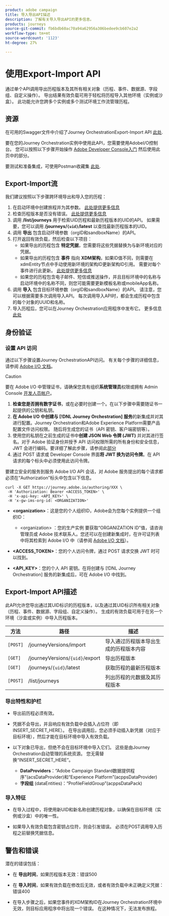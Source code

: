 ```yaml
---
product: adobe campaign
title: 导入导出API描述
description: 了解有关导入导出API的更多信息。
products: journeys
source-git-commit: fb6bdb60ac70a94a62956a306bedee9cb607e2a2
workflow-type: tm+mt
source-wordcount: '1123'
ht-degree: 27%

---
```



# 使用Export-Import API

通过单个API调用导出历程版本及其所有相关对象（历程、事件、数据源、字段组、自定义操作）。 导出结果有效负载可用于轻松将历程导入其他环境（实例或沙盒）。
此功能允许您跨多个实例或多个测试环境工作流管理历程。


## 资源

在可用的Swagger文件中介绍了Journey OrchestrationExport-Import API [此处](https://adobedocs.github.io/JourneyAPI/docs/).

要在您的Journey Orchestration实例中使用此API，您需要使用AdobeI/O控制台。 您可以按照以下步骤开始操作 [Adobe Developer Console入门](https://www.adobe.io/apis/experienceplatform/console/docs.html#!AdobeDocs/adobeio-console/master/getting-started.md) 然后使用此页中的部分。

要测试和准备集成，可使用Postman收藏集 [此处](https://raw.githubusercontent.com/AdobeDocs/JourneyAPI/master/postman-collections/Journey-Orchestration_Export-import-API_postman-collection.json).


## Export-Import流

我们建议按照以下步骤跨环境导出和导入您的历程：

1. 在启动环境中创建旅程并为其参数。 [此处提供更多信息](https://experienceleague.adobe.com/docs/journeys/using/building-journeys/about-journey-building/journey.html)
1. 检查历程版本是否没有错误。 [此处提供更多信息](https://experienceleague.adobe.com/docs/journeys/using/building-journeys/testing-the-journey.html)
1. 调用 **/list/journeys** 用于检索UID历程和最新历程版本的UID的API。 如果需要，您可以调用 **/journeys/`{uid}`/latest** 以查找最新历程版本的UID。
1. 调用 **导出** 包含启动环境参数（orgID和sandboxName）的API。
1. 打开返回有效负载，然后检查以下项目：
   * 如果导出的历程包含 **特定凭据**，您需要将这些凭据替换为与新环境对应的凭据。
   * 如果导出的历程包含 **事件** 指向 **XDM架构**，如果ID值不同，则需要在xdmEntity节点中手动使用新环境的架构ID更新架构ID引用。 需要对每个事件进行此更新。 [此处提供更多信息](https://experienceleague.adobe.com/docs/journeys/using/events-journeys/experience-event-schema.html)
   * 如果您的历程包含电子邮件、短信或推送操作，并且目标环境中的名称与启动环境中的名称不同，则您可能需要更新模板名称或mobileApp名称。
1. 调用 **导入** 包含目标环境参数（orgID和sandboxName）的API。 请注意，您可以根据需要多次调用导入API。 每次调用导入API时，都会生成历程中包含的每个对象的UUID和名称。
1. 导入历程后，您可以在Journey Orchestration应用程序中发布它。 更多信息 [此处](https://experienceleague.adobe.com/docs/journeys/using/building-journeys/publishing-the-journey.html)


## 身份验证

### 设置 API 访问

通过以下步骤设置Journey OrchestrationAPI访问。 有关每个步骤的详细信息，请参阅 [Adobe I/O 文档](https://www.adobe.io/authentication/auth-methods.html#!AdobeDocs/adobeio-auth/master/AuthenticationOverview/ServiceAccountIntegration.md)。

>[!CAUTION]
>
>要在 Adobe I/O 中管理证书，请确保您具有组织<b>系统管理员</b>权限或拥有 Admin Console [开发人员帐户](https://helpx.adobe.com/cn/enterprise/using/manage-developers.html)。

1. **检查您是否拥有数字证书**，或在必要时创建一个。在以下步骤中需要随证书一起提供的公钥和私钥。
1. **在 Adobe I/O 中创建与 [!DNL Journey Orchestration] 服务**&#x200B;的新集成并对其进行配置。Journey Orchestration和Adobe Experience Platform需要产品配置文件访问权限。 随后将生成您的证书（API 密钥、客户端密钥等）。
1. 使用您的私钥在之前生成的证书中&#x200B;**创建 JSON Web 令牌 (JWT)** 并对其进行签名。对于 Adobe 验证身份并授予 API 访问权限所需的所有身份和安全信息，JWT 会进行编码。要详细了解此步骤，请参阅此[部分](https://www.adobe.io/authentication/auth-methods.html#!AdobeDocs/adobeio-auth/master/JWT/JWT.md)
1. 通过 POST 请求或 Developer Console 界面&#x200B;**将 JWT 换为访问令牌**。在 API 请求的每个标头中必须使用此访问令牌。

要建立安全的服务到服务 Adobe I/O API 会话，对 Adobe 服务提出的每个请求都必须在“Authorization”标头中包含以下信息。

```
curl -X GET https://journey.adobe.io/authoring/XXX \
 -H 'Authorization: Bearer <ACCESS_TOKEN>' \
 -H 'x-api-key: <API_KEY>' \
 -H 'x-gw-ims-org-id: <ORGANIZATION>'
```

* **&lt;organization>**：这是您的个人组织ID，Adobe会为您每个实例提供一个组织ID：

   * &lt;organization> ：您的生产实例
   要获取“ORGANIZATION ID”值，请咨询管理员或 Adobe 技术联系人。您还可以在创建新集成时，在许可证列表中将其检索到 Adobe I/O 中（请参阅 [Adobe I/O 文档](https://www.adobe.io/authentication.html)）。

* **&lt;ACCESS_TOKEN>**：您的个人访问令牌，通过 POST 请求交换 JWT 时可以找到。

* **&lt;API_KEY>**：您的个人 API 密钥。在将创建与 [!DNL Journey Orchestration] 服务的新集成后，可在 Adobe I/O 中找到。



## Export-Import API描述

此API允许您导出通过其UID标识的历程版本，以及通过其UID标识所有相关对象（历程、事件、数据源、字段组、自定义操作）。
生成的有效负载可用于在另一个环境（沙盒或实例）中导入历程版本。

| 方法 | 路径 | 描述 |
|---|---|---|
| `[POST]` | /journeyVersions/import | 导入通过历程版本导出生成的历程版本内容 |
| `[GET]` | /journeyVersions/`{uid}`/export | 导出历程版本 |
| `[GET]` | /journeys/`{uid}`/latest | 获取历程的最新历程版本 |
| `[POST]` | /list/journeys | 列出历程的元数据及其历程版本 |


### 导出特性和护栏

* 导出前历程必须有效。

* 凭据不会导出，并且响应有效负载中会插入占位符（即INSERT_SECRET_HERE）。
在导出调用后，您必须手动插入新凭据（对应于目标环境），然后才能在目标环境中导入有效负载。

* 以下对象已导出，但绝不会在目标环境中导入它们。 这些是由Journey Orchestration自动管理的系统资源。 您无需替换“INSERT_SECRET_HERE”。
   * **DataProviders**：“Adobe Campaign Standard数据提供程序”(acsDataProvider)和“Experience Platform”(acppsDataProvider)
   * **字段组** (dataEntities)：“ProfileFieldGroup”(acppsDataPack)



### 导入特征

* 在导入过程中，将使用新UID和新名称创建历程对象，以确保在目标环境（实例或沙盒）中的唯一性。

* 如果导入有效负载包含密钥占位符，则会引发错误。 必须在POST调用导入历程之前替换凭据信息。

## 警告和错误

潜在的错误包括：

* 在 **导出时间**，如果历程版本无效：错误500

* 在 **导入时间**，如果有效负载在修改后无效，或者有效负载中未正确定义凭据：错误400

* 在导入步骤之后，如果您事件的XDM架构ID在Journey Orchestration环境中无效，则目标应用程序中将出现一个错误。 在这种情况下，无法发布旅程。